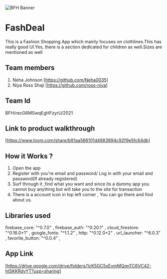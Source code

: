 ![BFH Banner](https://trello-attachments.s3.amazonaws.com/542e9c6316504d5797afbfb9/542e9c6316504d5797afbfc1/39dee8d993841943b5723510ce663233/Frame_19.png)
# FashDeal
This is a Fashion Shopping App which mainly focuses on clothlines.This has really good UI.Yes, there is a section dedicated for children as well.Sizes are mentioned as well

## Team members
1. Neha Johnson [https://github.com/Neha0035]
2. Niya Ross Shaji [https://github.com/ross-niya]
## Team Id
BFH/recG6MSwqEgHFzyrU/2021
## Link to product walkthrough
[https://www.loom.com/share/b91aa566101d4883894c92f9e5fc64db]
## How it Works ?
1. Open the app
2. Register with you're email and password/ Log in with your email and password(If already registered)
3. Surf through it ,find what you want and since its a dummy app you cannot buy anything but will take you to the site for transaction
4. There is a account icon in top left corner , You can go there and find about us. 
## Libraries used
firebase_core: "^0.7.0" ,
firebase_auth: "^0.20.1" ,
cloud_firestore: "^0.16.0+1" ,
google_fonts: "^1.1.2" ,
http: "^0.12.0+2" ,
url_launcher: "^6.0.3" ,
favorite_button: "^0.0.4" ,
## App Link
[https://drive.google.com/drive/folders/1cK5GC5xEvmMQqnTC6VC42-htSKKRdyYT?usp=sharing]
